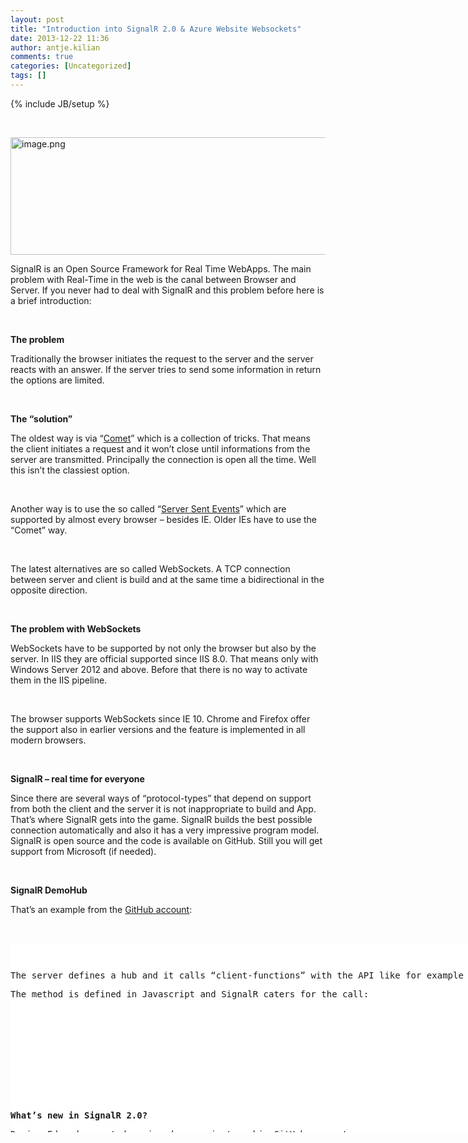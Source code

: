 ```yaml
---
layout: post
title: "Introduction into SignalR 2.0 & Azure Website Websockets"
date: 2013-12-22 11:36
author: antje.kilian
comments: true
categories: [Uncategorized]
tags: []
---
```

{% include JB/setup %}
<p>&nbsp; <p><img title="image.png" style="border-top: 0px; border-right: 0px; background-image: none; border-bottom: 0px; padding-top: 0px; padding-left: 0px; border-left: 0px; padding-right: 0px" border="0" alt="image.png" src="http://code-inside.de/blog/wp-content/uploads/image1962-570x188.png" width="570" height="188"> <p>SignalR is an Open Source Framework for Real Time WebApps. The main problem with Real-Time in the web is the canal between Browser and Server. If you never had to deal with SignalR and this problem before here is a brief introduction: <p><b></b>&nbsp; <p><b>The problem</b> <p>Traditionally the browser initiates the request to the server and the server reacts with an answer. If the server tries to send some information in return the options are limited.  <p><b></b>&nbsp; <p><b>The “solution”</b> <p>The oldest way is via “<a href="http://code-inside.de/blog/2009/10/21/howtocode-reverse-ajax-http-push-comet-kann-der-server-clients-aktiv-infomieren/">Comet</a>” which is a collection of tricks. That means the client initiates a request and it won’t close until informations from the server are transmitted. Principally the connection is open all the time. Well this isn’t the classiest option. <p>&nbsp; <p>Another way is to use the so called “<a href="http://en.wikipedia.org/wiki/Server-sent_events">Server Sent Events</a>” which are supported by almost every browser – besides IE. Older IEs have to use the “Comet” way. <p>&nbsp; <p>The latest alternatives are so called WebSockets. A TCP connection between server and client is build and at the same time a bidirectional in the opposite direction. <p><b></b>&nbsp; <p><b>The problem with WebSockets</b> <p><b></b>WebSockets have to be supported by not only the browser but also by the server. In IIS they are official supported since IIS 8.0. That means only with Windows Server 2012 and above. Before that there is no way to activate them in the IIS pipeline. <p>&nbsp; <p>The browser supports WebSockets since IE 10. Chrome and Firefox offer the support also in earlier versions and the feature is implemented in all modern browsers. <p><b></b>&nbsp; <p><b>SignalR – real time for everyone</b> <p>Since there are several ways of “protocol-types” that depend on support from both the client and the server it is not inappropriate to build and App. That’s where SignalR gets into the game. SignalR builds the best possible connection automatically and also it has a very impressive program model. SignalR is open source and the code is available on GitHub. Still you will get support from Microsoft (if needed).  <p><b></b>&nbsp; <p><b>SignalR DemoHub</b> <p>That’s an example from the <a href="https://github.com/SignalR/Samples/tree/master/Samples_2.1.0/WebApplication/Features/Hub">GitHub account</a>: <p>&nbsp;</p> <div id="scid:9D7513F9-C04C-4721-824A-2B34F0212519:2020ec71-aaa4-469c-8b63-31be99bfdbcf" class="wlWriterEditableSmartContent" style="float: none; padding-bottom: 0px; padding-top: 0px; padding-left: 0px; margin: 0px; display: inline; padding-right: 0px"><pre style=" width: 932px; height: 303px;background-color:White;overflow: auto;"><div><!--

Code highlighting produced by Actipro CodeHighlighter (freeware)
http://www.CodeHighlighter.com/

--><span style="color: #0000FF;">public</span><span style="color: #000000;"> </span><span style="color: #0000FF;">class</span><span style="color: #000000;"> DemoHub : Hub
   </span><span style="color: #800080;">2</span><span style="color: #000000;">:     {
   </span><span style="color: #800080;">3</span><span style="color: #000000;">:         </span><span style="color: #0000FF;">public</span><span style="color: #000000;"> </span><span style="color: #0000FF;">override</span><span style="color: #000000;"> Task OnConnected()
   </span><span style="color: #800080;">4</span><span style="color: #000000;">:         {
   </span><span style="color: #800080;">5</span><span style="color: #000000;">:             </span><span style="color: #0000FF;">return</span><span style="color: #000000;"> Clients.All.hubMessage(</span><span style="color: #800000;">&quot;</span><span style="color: #800000;">OnConnected </span><span style="color: #800000;">&quot;</span><span style="color: #000000;"> </span><span style="color: #000000;">+</span><span style="color: #000000;"> Context.ConnectionId);
   </span><span style="color: #800080;">6</span><span style="color: #000000;">:         }
   </span><span style="color: #800080;">7</span><span style="color: #000000;">:  
   </span><span style="color: #800080;">8</span><span style="color: #000000;">:         </span><span style="color: #0000FF;">public</span><span style="color: #000000;"> </span><span style="color: #0000FF;">override</span><span style="color: #000000;"> Task OnDisconnected()
   </span><span style="color: #800080;">9</span><span style="color: #000000;">:         {
  </span><span style="color: #800080;">10</span><span style="color: #000000;">:             </span><span style="color: #0000FF;">return</span><span style="color: #000000;"> Clients.All.hubMessage(</span><span style="color: #800000;">&quot;</span><span style="color: #800000;">OnDisconnected </span><span style="color: #800000;">&quot;</span><span style="color: #000000;"> </span><span style="color: #000000;">+</span><span style="color: #000000;"> Context.ConnectionId);
  </span><span style="color: #800080;">11</span><span style="color: #000000;">:         }
  </span><span style="color: #800080;">12</span><span style="color: #000000;">:  
  </span><span style="color: #800080;">13</span><span style="color: #000000;">:         </span><span style="color: #0000FF;">public</span><span style="color: #000000;"> </span><span style="color: #0000FF;">override</span><span style="color: #000000;"> Task OnReconnected()
  </span><span style="color: #800080;">14</span><span style="color: #000000;">:         {
  </span><span style="color: #800080;">15</span><span style="color: #000000;">:             </span><span style="color: #0000FF;">return</span><span style="color: #000000;"> Clients.Caller.hubMessage(</span><span style="color: #800000;">&quot;</span><span style="color: #800000;">OnReconnected</span><span style="color: #800000;">&quot;</span><span style="color: #000000;">);
  </span><span style="color: #800080;">16</span><span style="color: #000000;">:         }
  </span><span style="color: #800080;">17</span><span style="color: #000000;">:  
  </span><span style="color: #800080;">18</span><span style="color: #000000;">:         </span><span style="color: #0000FF;">public</span><span style="color: #000000;"> </span><span style="color: #0000FF;">void</span><span style="color: #000000;"> SendToMe(</span><span style="color: #0000FF;">string</span><span style="color: #000000;"> value)
  </span><span style="color: #800080;">19</span><span style="color: #000000;">:         {
  </span><span style="color: #800080;">20</span><span style="color: #000000;">:             Clients.Caller.hubMessage(value);
  </span><span style="color: #800080;">21</span><span style="color: #000000;">:         }
  </span><span style="color: #800080;">22</span><span style="color: #000000;">:  
  </span><span style="color: #800080;">23</span><span style="color: #000000;">:         </span><span style="color: #0000FF;">public</span><span style="color: #000000;"> </span><span style="color: #0000FF;">void</span><span style="color: #000000;"> SendToConnectionId(</span><span style="color: #0000FF;">string</span><span style="color: #000000;"> connectionId, </span><span style="color: #0000FF;">string</span><span style="color: #000000;"> value)
  </span><span style="color: #800080;">24</span><span style="color: #000000;">:         {
  </span><span style="color: #800080;">25</span><span style="color: #000000;">:             Clients.Client(connectionId).hubMessage(value);
  </span><span style="color: #800080;">26</span><span style="color: #000000;">:         }
  </span><span style="color: #800080;">27</span><span style="color: #000000;">:  
  </span><span style="color: #800080;">28</span><span style="color: #000000;">:         </span><span style="color: #0000FF;">public</span><span style="color: #000000;"> </span><span style="color: #0000FF;">void</span><span style="color: #000000;"> SendToAll(</span><span style="color: #0000FF;">string</span><span style="color: #000000;"> value)
  </span><span style="color: #800080;">29</span><span style="color: #000000;">:         {
  </span><span style="color: #800080;">30</span><span style="color: #000000;">:             Clients.All.hubMessage(value);
  </span><span style="color: #800080;">31</span><span style="color: #000000;">:         }
  </span><span style="color: #800080;">32</span><span style="color: #000000;">:  
  </span><span style="color: #800080;">33</span><span style="color: #000000;">:         </span><span style="color: #0000FF;">public</span><span style="color: #000000;"> </span><span style="color: #0000FF;">void</span><span style="color: #000000;"> SendToGroup(</span><span style="color: #0000FF;">string</span><span style="color: #000000;"> groupName, </span><span style="color: #0000FF;">string</span><span style="color: #000000;"> value)
  </span><span style="color: #800080;">34</span><span style="color: #000000;">:         {
  </span><span style="color: #800080;">35</span><span style="color: #000000;">:             Clients.Group(groupName).hubMessage(value);
  </span><span style="color: #800080;">36</span><span style="color: #000000;">:         }
  </span><span style="color: #800080;">37</span><span style="color: #000000;">:  
  </span><span style="color: #800080;">38</span><span style="color: #000000;">:         </span><span style="color: #0000FF;">public</span><span style="color: #000000;"> </span><span style="color: #0000FF;">void</span><span style="color: #000000;"> JoinGroup(</span><span style="color: #0000FF;">string</span><span style="color: #000000;"> groupName, </span><span style="color: #0000FF;">string</span><span style="color: #000000;"> connectionId)
  </span><span style="color: #800080;">39</span><span style="color: #000000;">:         {
  </span><span style="color: #800080;">40</span><span style="color: #000000;">:             </span><span style="color: #0000FF;">if</span><span style="color: #000000;"> (</span><span style="color: #0000FF;">string</span><span style="color: #000000;">.IsNullOrEmpty(connectionId))
  </span><span style="color: #800080;">41</span><span style="color: #000000;">:             {
  </span><span style="color: #800080;">42</span><span style="color: #000000;">:                 connectionId </span><span style="color: #000000;">=</span><span style="color: #000000;"> Context.ConnectionId;    
  </span><span style="color: #800080;">43</span><span style="color: #000000;">:             }
  </span><span style="color: #800080;">44</span><span style="color: #000000;">:             
  </span><span style="color: #800080;">45</span><span style="color: #000000;">:             Groups.Add(connectionId, groupName);
  </span><span style="color: #800080;">46</span><span style="color: #000000;">:             Clients.All.hubMessage(connectionId </span><span style="color: #000000;">+</span><span style="color: #000000;"> </span><span style="color: #800000;">&quot;</span><span style="color: #800000;"> joined group </span><span style="color: #800000;">&quot;</span><span style="color: #000000;"> </span><span style="color: #000000;">+</span><span style="color: #000000;"> groupName);
  </span><span style="color: #800080;">47</span><span style="color: #000000;">:         }
  </span><span style="color: #800080;">48</span><span style="color: #000000;">:  
  </span><span style="color: #800080;">49</span><span style="color: #000000;">:         </span><span style="color: #0000FF;">public</span><span style="color: #000000;"> </span><span style="color: #0000FF;">void</span><span style="color: #000000;"> LeaveGroup(</span><span style="color: #0000FF;">string</span><span style="color: #000000;"> groupName, </span><span style="color: #0000FF;">string</span><span style="color: #000000;"> connectionId)
  </span><span style="color: #800080;">50</span><span style="color: #000000;">:         {
  </span><span style="color: #800080;">51</span><span style="color: #000000;">:             </span><span style="color: #0000FF;">if</span><span style="color: #000000;"> (</span><span style="color: #0000FF;">string</span><span style="color: #000000;">.IsNullOrEmpty(connectionId))
  </span><span style="color: #800080;">52</span><span style="color: #000000;">:             {
  </span><span style="color: #800080;">53</span><span style="color: #000000;">:                 connectionId </span><span style="color: #000000;">=</span><span style="color: #000000;"> Context.ConnectionId;
  </span><span style="color: #800080;">54</span><span style="color: #000000;">:             }
  </span><span style="color: #800080;">55</span><span style="color: #000000;">:             
  </span><span style="color: #800080;">56</span><span style="color: #000000;">:             Groups.Remove(connectionId, groupName);
  </span><span style="color: #800080;">57</span><span style="color: #000000;">:             Clients.All.hubMessage(connectionId </span><span style="color: #000000;">+</span><span style="color: #000000;"> </span><span style="color: #800000;">&quot;</span><span style="color: #800000;"> left group </span><span style="color: #800000;">&quot;</span><span style="color: #000000;"> </span><span style="color: #000000;">+</span><span style="color: #000000;"> groupName);
  </span><span style="color: #800080;">58</span><span style="color: #000000;">:         }
  </span><span style="color: #800080;">59</span><span style="color: #000000;">:  
  </span><span style="color: #800080;">60</span><span style="color: #000000;">:         </span><span style="color: #0000FF;">public</span><span style="color: #000000;"> </span><span style="color: #0000FF;">void</span><span style="color: #000000;"> IncrementClientVariable()
  </span><span style="color: #800080;">61</span><span style="color: #000000;">:         {
  </span><span style="color: #800080;">62</span><span style="color: #000000;">:             Clients.Caller.counter </span><span style="color: #000000;">=</span><span style="color: #000000;"> Clients.Caller.counter </span><span style="color: #000000;">+</span><span style="color: #000000;"> </span><span style="color: #800080;">1</span><span style="color: #000000;">;
  </span><span style="color: #800080;">63</span><span style="color: #000000;">:             Clients.Caller.hubMessage(</span><span style="color: #800000;">&quot;</span><span style="color: #800000;">Incremented counter to </span><span style="color: #800000;">&quot;</span><span style="color: #000000;"> </span><span style="color: #000000;">+</span><span style="color: #000000;"> Clients.Caller.counter);
  </span><span style="color: #800080;">64</span><span style="color: #000000;">:         }
  </span><span style="color: #800080;">65</span><span style="color: #000000;">:  
  </span><span style="color: #800080;">66</span><span style="color: #000000;">:         </span><span style="color: #0000FF;">public</span><span style="color: #000000;"> </span><span style="color: #0000FF;">void</span><span style="color: #000000;"> ThrowOnVoidMethod()
  </span><span style="color: #800080;">67</span><span style="color: #000000;">:         {
  </span><span style="color: #800080;">68</span><span style="color: #000000;">:             </span><span style="color: #0000FF;">throw</span><span style="color: #000000;"> </span><span style="color: #0000FF;">new</span><span style="color: #000000;"> InvalidOperationException(</span><span style="color: #800000;">&quot;</span><span style="color: #800000;">ThrowOnVoidMethod</span><span style="color: #800000;">&quot;</span><span style="color: #000000;">);
  </span><span style="color: #800080;">69</span><span style="color: #000000;">:         }
  </span><span style="color: #800080;">70</span><span style="color: #000000;">:  
  </span><span style="color: #800080;">71</span><span style="color: #000000;">:         </span><span style="color: #0000FF;">public</span><span style="color: #000000;"> async Task ThrowOnTaskMethod()
  </span><span style="color: #800080;">72</span><span style="color: #000000;">:         {
  </span><span style="color: #800080;">73</span><span style="color: #000000;">:             await Task.Delay(TimeSpan.FromSeconds(</span><span style="color: #800080;">1</span><span style="color: #000000;">));
  </span><span style="color: #800080;">74</span><span style="color: #000000;">:             </span><span style="color: #0000FF;">throw</span><span style="color: #000000;"> </span><span style="color: #0000FF;">new</span><span style="color: #000000;"> InvalidOperationException(</span><span style="color: #800000;">&quot;</span><span style="color: #800000;">ThrowOnTaskMethod</span><span style="color: #800000;">&quot;</span><span style="color: #000000;">);
  </span><span style="color: #800080;">75</span><span style="color: #000000;">:         }
  </span><span style="color: #800080;">76</span><span style="color: #000000;">:  
  </span><span style="color: #800080;">77</span><span style="color: #000000;">:         </span><span style="color: #0000FF;">public</span><span style="color: #000000;"> </span><span style="color: #0000FF;">void</span><span style="color: #000000;"> ThrowHubException()
  </span><span style="color: #800080;">78</span><span style="color: #000000;">:         {
  </span><span style="color: #800080;">79</span><span style="color: #000000;">:             </span><span style="color: #0000FF;">throw</span><span style="color: #000000;"> </span><span style="color: #0000FF;">new</span><span style="color: #000000;"> HubException(</span><span style="color: #800000;">&quot;</span><span style="color: #800000;">ThrowHubException</span><span style="color: #800000;">&quot;</span><span style="color: #000000;">, </span><span style="color: #0000FF;">new</span><span style="color: #000000;"> { Detail </span><span style="color: #000000;">=</span><span style="color: #000000;"> </span><span style="color: #800000;">&quot;</span><span style="color: #800000;">I can provide additional error information here!</span><span style="color: #800000;">&quot;</span><span style="color: #000000;"> });
  </span><span style="color: #800080;">80</span><span style="color: #000000;">:         }
  </span><span style="color: #800080;">81</span><span style="color: #000000;">:  
  </span><span style="color: #800080;">82</span><span style="color: #000000;">:         </span><span style="color: #0000FF;">public</span><span style="color: #000000;"> </span><span style="color: #0000FF;">void</span><span style="color: #000000;"> StartBackgroundThread()
  </span><span style="color: #800080;">83</span><span style="color: #000000;">:         {
  </span><span style="color: #800080;">84</span><span style="color: #000000;">:             BackgroundThread.Enabled </span><span style="color: #000000;">=</span><span style="color: #000000;"> </span><span style="color: #0000FF;">true</span><span style="color: #000000;">;
  </span><span style="color: #800080;">85</span><span style="color: #000000;">:             BackgroundThread.SendOnPersistentConnection();
  </span><span style="color: #800080;">86</span><span style="color: #000000;">:             BackgroundThread.SendOnHub();
  </span><span style="color: #800080;">87</span><span style="color: #000000;">:         }
  </span><span style="color: #800080;">88</span><span style="color: #000000;">:  
  </span><span style="color: #800080;">89</span><span style="color: #000000;">:         </span><span style="color: #0000FF;">public</span><span style="color: #000000;"> </span><span style="color: #0000FF;">void</span><span style="color: #000000;"> StopBackgroundThread()
  </span><span style="color: #800080;">90</span><span style="color: #000000;">:         {
  </span><span style="color: #800080;">91</span><span style="color: #000000;">:             BackgroundThread.Enabled </span><span style="color: #000000;">=</span><span style="color: #000000;"> </span><span style="color: #0000FF;">false</span><span style="color: #000000;">;            
  </span><span style="color: #800080;">92</span><span style="color: #000000;">:         }
  </span><span style="color: #800080;">93</span><span style="color: #000000;">:     }</span></div></pre><!-- Code inserted with Steve Dunn's Windows Live Writer Code Formatter Plugin.  http://dunnhq.com --></div>
<p>The server defines a hub and it calls “client-functions” with the API like for example “hubMessage”. 
<p>The method is defined in Javascript and SignalR caters for the call:
<p>&nbsp;</p>
<div id="scid:9D7513F9-C04C-4721-824A-2B34F0212519:e108f28c-1838-4199-9ff8-3c89f969b86f" class="wlWriterEditableSmartContent" style="float: none; padding-bottom: 0px; padding-top: 0px; padding-left: 0px; margin: 0px; display: inline; padding-right: 0px"><pre style=" width: 932px; height: 303px;background-color:White;overflow: auto;"><div><!--

Code highlighting produced by Actipro CodeHighlighter (freeware)
http://www.CodeHighlighter.com/

--><span style="color: #000000;">   </span><span style="color: #800080;">1</span><span style="color: #000000;">: function writeError(line) {
   </span><span style="color: #800080;">2</span><span style="color: #000000;">:     var messages </span><span style="color: #000000;">=</span><span style="color: #000000;"> $(</span><span style="color: #800000;">&quot;</span><span style="color: #800000;">#messages</span><span style="color: #800000;">&quot;</span><span style="color: #000000;">);
   </span><span style="color: #800080;">3</span><span style="color: #000000;">:     messages.append(</span><span style="color: #800000;">&quot;</span><span style="color: #800000;">&lt;li style='color:red;'&gt;</span><span style="color: #800000;">&quot;</span><span style="color: #000000;"> </span><span style="color: #000000;">+</span><span style="color: #000000;"> getTimeString() </span><span style="color: #000000;">+</span><span style="color: #000000;"> </span><span style="color: #800000;">'</span><span style="color: #800000;"> </span><span style="color: #800000;">'</span><span style="color: #000000;"> </span><span style="color: #000000;">+</span><span style="color: #000000;"> line </span><span style="color: #000000;">+</span><span style="color: #000000;"> </span><span style="color: #800000;">&quot;</span><span style="color: #800000;">&lt;/li&gt;</span><span style="color: #800000;">&quot;</span><span style="color: #000000;">);
   </span><span style="color: #800080;">4</span><span style="color: #000000;">: }
   </span><span style="color: #800080;">5</span><span style="color: #000000;">:  
   </span><span style="color: #800080;">6</span><span style="color: #000000;">: function writeEvent(line) {
   </span><span style="color: #800080;">7</span><span style="color: #000000;">:     var messages </span><span style="color: #000000;">=</span><span style="color: #000000;"> $(</span><span style="color: #800000;">&quot;</span><span style="color: #800000;">#messages</span><span style="color: #800000;">&quot;</span><span style="color: #000000;">);
   </span><span style="color: #800080;">8</span><span style="color: #000000;">:     messages.append(</span><span style="color: #800000;">&quot;</span><span style="color: #800000;">&lt;li style='color:blue;'&gt;</span><span style="color: #800000;">&quot;</span><span style="color: #000000;"> </span><span style="color: #000000;">+</span><span style="color: #000000;"> getTimeString() </span><span style="color: #000000;">+</span><span style="color: #000000;"> </span><span style="color: #800000;">'</span><span style="color: #800000;"> </span><span style="color: #800000;">'</span><span style="color: #000000;"> </span><span style="color: #000000;">+</span><span style="color: #000000;"> line </span><span style="color: #000000;">+</span><span style="color: #000000;"> </span><span style="color: #800000;">&quot;</span><span style="color: #800000;">&lt;/li&gt;</span><span style="color: #800000;">&quot;</span><span style="color: #000000;">);
   </span><span style="color: #800080;">9</span><span style="color: #000000;">: }
  </span><span style="color: #800080;">10</span><span style="color: #000000;">:  
  </span><span style="color: #800080;">11</span><span style="color: #000000;">: function writeLine(line) {
  </span><span style="color: #800080;">12</span><span style="color: #000000;">:     var messages </span><span style="color: #000000;">=</span><span style="color: #000000;"> $(</span><span style="color: #800000;">&quot;</span><span style="color: #800000;">#messages</span><span style="color: #800000;">&quot;</span><span style="color: #000000;">);
  </span><span style="color: #800080;">13</span><span style="color: #000000;">:     messages.append(</span><span style="color: #800000;">&quot;</span><span style="color: #800000;">&lt;li style='color:black;'&gt;</span><span style="color: #800000;">&quot;</span><span style="color: #000000;"> </span><span style="color: #000000;">+</span><span style="color: #000000;"> getTimeString() </span><span style="color: #000000;">+</span><span style="color: #000000;"> </span><span style="color: #800000;">'</span><span style="color: #800000;"> </span><span style="color: #800000;">'</span><span style="color: #000000;"> </span><span style="color: #000000;">+</span><span style="color: #000000;"> line </span><span style="color: #000000;">+</span><span style="color: #000000;"> </span><span style="color: #800000;">&quot;</span><span style="color: #800000;">&lt;/li&gt;</span><span style="color: #800000;">&quot;</span><span style="color: #000000;">);
  </span><span style="color: #800080;">14</span><span style="color: #000000;">: }
  </span><span style="color: #800080;">15</span><span style="color: #000000;">:  
  </span><span style="color: #800080;">16</span><span style="color: #000000;">: function getTimeString() {
  </span><span style="color: #800080;">17</span><span style="color: #000000;">:     var currentTime </span><span style="color: #000000;">=</span><span style="color: #000000;"> </span><span style="color: #0000FF;">new</span><span style="color: #000000;"> Date();
  </span><span style="color: #800080;">18</span><span style="color: #000000;">:     </span><span style="color: #0000FF;">return</span><span style="color: #000000;"> currentTime.toTimeString();
  </span><span style="color: #800080;">19</span><span style="color: #000000;">: }
  </span><span style="color: #800080;">20</span><span style="color: #000000;">:  
  </span><span style="color: #800080;">21</span><span style="color: #000000;">: function printState(state) {
  </span><span style="color: #800080;">22</span><span style="color: #000000;">:     var messages </span><span style="color: #000000;">=</span><span style="color: #000000;"> $(</span><span style="color: #800000;">&quot;</span><span style="color: #800000;">#Messages</span><span style="color: #800000;">&quot;</span><span style="color: #000000;">);
  </span><span style="color: #800080;">23</span><span style="color: #000000;">:     </span><span style="color: #0000FF;">return</span><span style="color: #000000;"> [</span><span style="color: #800000;">&quot;</span><span style="color: #800000;">connecting</span><span style="color: #800000;">&quot;</span><span style="color: #000000;">, </span><span style="color: #800000;">&quot;</span><span style="color: #800000;">connected</span><span style="color: #800000;">&quot;</span><span style="color: #000000;">, </span><span style="color: #800000;">&quot;</span><span style="color: #800000;">reconnecting</span><span style="color: #800000;">&quot;</span><span style="color: #000000;">, state, </span><span style="color: #800000;">&quot;</span><span style="color: #800000;">disconnected</span><span style="color: #800000;">&quot;</span><span style="color: #000000;">][state];
  </span><span style="color: #800080;">24</span><span style="color: #000000;">: }
  </span><span style="color: #800080;">25</span><span style="color: #000000;">:  
  </span><span style="color: #800080;">26</span><span style="color: #000000;">: function getQueryVariable(variable) {
  </span><span style="color: #800080;">27</span><span style="color: #000000;">:     var query </span><span style="color: #000000;">=</span><span style="color: #000000;"> window.location.search.substring(</span><span style="color: #800080;">1</span><span style="color: #000000;">),
  </span><span style="color: #800080;">28</span><span style="color: #000000;">:         vars </span><span style="color: #000000;">=</span><span style="color: #000000;"> query.split(</span><span style="color: #800000;">&quot;</span><span style="color: #800000;">&amp;</span><span style="color: #800000;">&quot;</span><span style="color: #000000;">),
  </span><span style="color: #800080;">29</span><span style="color: #000000;">:         pair;
  </span><span style="color: #800080;">30</span><span style="color: #000000;">:     </span><span style="color: #0000FF;">for</span><span style="color: #000000;"> (var i </span><span style="color: #000000;">=</span><span style="color: #000000;"> </span><span style="color: #800080;">0</span><span style="color: #000000;">; i </span><span style="color: #000000;">&lt;</span><span style="color: #000000;"> vars.length; i</span><span style="color: #000000;">++</span><span style="color: #000000;">) {
  </span><span style="color: #800080;">31</span><span style="color: #000000;">:         pair </span><span style="color: #000000;">=</span><span style="color: #000000;"> vars[i].split(</span><span style="color: #800000;">&quot;</span><span style="color: #800000;">=</span><span style="color: #800000;">&quot;</span><span style="color: #000000;">);
  </span><span style="color: #800080;">32</span><span style="color: #000000;">:         </span><span style="color: #0000FF;">if</span><span style="color: #000000;"> (pair[</span><span style="color: #800080;">0</span><span style="color: #000000;">] </span><span style="color: #000000;">==</span><span style="color: #000000;"> variable) {
  </span><span style="color: #800080;">33</span><span style="color: #000000;">:             </span><span style="color: #0000FF;">return</span><span style="color: #000000;"> unescape(pair[</span><span style="color: #800080;">1</span><span style="color: #000000;">]);
  </span><span style="color: #800080;">34</span><span style="color: #000000;">:         }
  </span><span style="color: #800080;">35</span><span style="color: #000000;">:     }
  </span><span style="color: #800080;">36</span><span style="color: #000000;">: }
  </span><span style="color: #800080;">37</span><span style="color: #000000;">:  
  </span><span style="color: #800080;">38</span><span style="color: #000000;">: $(function () {
  </span><span style="color: #800080;">39</span><span style="color: #000000;">:     var connection </span><span style="color: #000000;">=</span><span style="color: #000000;"> $.connection.hub,
  </span><span style="color: #800080;">40</span><span style="color: #000000;">:         hub </span><span style="color: #000000;">=</span><span style="color: #000000;"> $.connection.demoHub;
  </span><span style="color: #800080;">41</span><span style="color: #000000;">:  
  </span><span style="color: #800080;">42</span><span style="color: #000000;">:     connection.logging </span><span style="color: #000000;">=</span><span style="color: #000000;"> </span><span style="color: #0000FF;">true</span><span style="color: #000000;">;
  </span><span style="color: #800080;">43</span><span style="color: #000000;">:  
  </span><span style="color: #800080;">44</span><span style="color: #000000;">:     connection.connectionSlow(function () {
  </span><span style="color: #800080;">45</span><span style="color: #000000;">:         writeEvent(</span><span style="color: #800000;">&quot;</span><span style="color: #800000;">connectionSlow</span><span style="color: #800000;">&quot;</span><span style="color: #000000;">);
  </span><span style="color: #800080;">46</span><span style="color: #000000;">:     });
  </span><span style="color: #800080;">47</span><span style="color: #000000;">:  
  </span><span style="color: #800080;">48</span><span style="color: #000000;">:     connection.disconnected(function () {
  </span><span style="color: #800080;">49</span><span style="color: #000000;">:         writeEvent(</span><span style="color: #800000;">&quot;</span><span style="color: #800000;">disconnected</span><span style="color: #800000;">&quot;</span><span style="color: #000000;">);
  </span><span style="color: #800080;">50</span><span style="color: #000000;">:     });
  </span><span style="color: #800080;">51</span><span style="color: #000000;">:  
  </span><span style="color: #800080;">52</span><span style="color: #000000;">:     connection.error(function (error) {
  </span><span style="color: #800080;">53</span><span style="color: #000000;">:         writeError(error);
  </span><span style="color: #800080;">54</span><span style="color: #000000;">:     });
  </span><span style="color: #800080;">55</span><span style="color: #000000;">:  
  </span><span style="color: #800080;">56</span><span style="color: #000000;">:     connection.reconnected(function () {
  </span><span style="color: #800080;">57</span><span style="color: #000000;">:         writeEvent(</span><span style="color: #800000;">&quot;</span><span style="color: #800000;">reconnected</span><span style="color: #800000;">&quot;</span><span style="color: #000000;">);
  </span><span style="color: #800080;">58</span><span style="color: #000000;">:     });
  </span><span style="color: #800080;">59</span><span style="color: #000000;">:  
  </span><span style="color: #800080;">60</span><span style="color: #000000;">:     connection.reconnecting(function () {
  </span><span style="color: #800080;">61</span><span style="color: #000000;">:         writeEvent(</span><span style="color: #800000;">&quot;</span><span style="color: #800000;">reconnecting</span><span style="color: #800000;">&quot;</span><span style="color: #000000;">);
  </span><span style="color: #800080;">62</span><span style="color: #000000;">:     });
  </span><span style="color: #800080;">63</span><span style="color: #000000;">:  
  </span><span style="color: #800080;">64</span><span style="color: #000000;">:     connection.starting(function () {
  </span><span style="color: #800080;">65</span><span style="color: #000000;">:         writeEvent(</span><span style="color: #800000;">&quot;</span><span style="color: #800000;">starting</span><span style="color: #800000;">&quot;</span><span style="color: #000000;">);
  </span><span style="color: #800080;">66</span><span style="color: #000000;">:     });
  </span><span style="color: #800080;">67</span><span style="color: #000000;">:  
  </span><span style="color: #800080;">68</span><span style="color: #000000;">:     connection.stateChanged(function (state) {
  </span><span style="color: #800080;">69</span><span style="color: #000000;">:         writeEvent(</span><span style="color: #800000;">&quot;</span><span style="color: #800000;">stateChanged </span><span style="color: #800000;">&quot;</span><span style="color: #000000;"> </span><span style="color: #000000;">+</span><span style="color: #000000;"> printState(state.oldState) </span><span style="color: #000000;">+</span><span style="color: #000000;"> </span><span style="color: #800000;">&quot;</span><span style="color: #800000;"> =&gt; </span><span style="color: #800000;">&quot;</span><span style="color: #000000;"> </span><span style="color: #000000;">+</span><span style="color: #000000;"> printState(state.newState));
  </span><span style="color: #800080;">70</span><span style="color: #000000;">:         var buttonIcon </span><span style="color: #000000;">=</span><span style="color: #000000;"> $(</span><span style="color: #800000;">&quot;</span><span style="color: #800000;">#startStopIcon</span><span style="color: #800000;">&quot;</span><span style="color: #000000;">);
  </span><span style="color: #800080;">71</span><span style="color: #000000;">:         var buttonText </span><span style="color: #000000;">=</span><span style="color: #000000;"> $(</span><span style="color: #800000;">&quot;</span><span style="color: #800000;">#startStopText</span><span style="color: #800000;">&quot;</span><span style="color: #000000;">);
  </span><span style="color: #800080;">72</span><span style="color: #000000;">:         </span><span style="color: #0000FF;">if</span><span style="color: #000000;"> (printState(state.newState) </span><span style="color: #000000;">==</span><span style="color: #000000;"> </span><span style="color: #800000;">&quot;</span><span style="color: #800000;">connected</span><span style="color: #800000;">&quot;</span><span style="color: #000000;">) {
  </span><span style="color: #800080;">73</span><span style="color: #000000;">:             buttonIcon.removeClass(</span><span style="color: #800000;">&quot;</span><span style="color: #800000;">glyphicon glyphicon-play</span><span style="color: #800000;">&quot;</span><span style="color: #000000;">);
  </span><span style="color: #800080;">74</span><span style="color: #000000;">:             buttonIcon.addClass(</span><span style="color: #800000;">&quot;</span><span style="color: #800000;">glyphicon glyphicon-stop</span><span style="color: #800000;">&quot;</span><span style="color: #000000;">);
  </span><span style="color: #800080;">75</span><span style="color: #000000;">:             buttonText.text(</span><span style="color: #800000;">&quot;</span><span style="color: #800000;">Stop Connection</span><span style="color: #800000;">&quot;</span><span style="color: #000000;">);
  </span><span style="color: #800080;">76</span><span style="color: #000000;">:         } </span><span style="color: #0000FF;">else</span><span style="color: #000000;"> </span><span style="color: #0000FF;">if</span><span style="color: #000000;"> (printState(state.newState) </span><span style="color: #000000;">==</span><span style="color: #000000;"> </span><span style="color: #800000;">&quot;</span><span style="color: #800000;">disconnected</span><span style="color: #800000;">&quot;</span><span style="color: #000000;">) {
  </span><span style="color: #800080;">77</span><span style="color: #000000;">:             buttonIcon.removeClass(</span><span style="color: #800000;">&quot;</span><span style="color: #800000;">glyphicon glyphicon-stop</span><span style="color: #800000;">&quot;</span><span style="color: #000000;">);
  </span><span style="color: #800080;">78</span><span style="color: #000000;">:             buttonIcon.addClass(</span><span style="color: #800000;">&quot;</span><span style="color: #800000;">glyphicon glyphicon-play</span><span style="color: #800000;">&quot;</span><span style="color: #000000;">);
  </span><span style="color: #800080;">79</span><span style="color: #000000;">:             buttonText.text(</span><span style="color: #800000;">&quot;</span><span style="color: #800000;">Start Connection</span><span style="color: #800000;">&quot;</span><span style="color: #000000;">);
  </span><span style="color: #800080;">80</span><span style="color: #000000;">:         }
  </span><span style="color: #800080;">81</span><span style="color: #000000;">:     });
  </span><span style="color: #800080;">82</span><span style="color: #000000;">:  
  </span><span style="color: #800080;">83</span><span style="color: #000000;">:     hub.client.hubMessage </span><span style="color: #000000;">=</span><span style="color: #000000;"> function (data) {
  </span><span style="color: #800080;">84</span><span style="color: #000000;">:         writeLine(</span><span style="color: #800000;">&quot;</span><span style="color: #800000;">hubMessage: </span><span style="color: #800000;">&quot;</span><span style="color: #000000;"> </span><span style="color: #000000;">+</span><span style="color: #000000;"> data);
  </span><span style="color: #800080;">85</span><span style="color: #000000;">:     }
  </span><span style="color: #800080;">86</span><span style="color: #000000;">:  
  </span><span style="color: #800080;">87</span><span style="color: #000000;">:     $(</span><span style="color: #800000;">&quot;</span><span style="color: #800000;">#startStop</span><span style="color: #800000;">&quot;</span><span style="color: #000000;">).click(function () {
  </span><span style="color: #800080;">88</span><span style="color: #000000;">:         </span><span style="color: #0000FF;">if</span><span style="color: #000000;"> (printState(connection.state) </span><span style="color: #000000;">==</span><span style="color: #000000;"> </span><span style="color: #800000;">&quot;</span><span style="color: #800000;">connected</span><span style="color: #800000;">&quot;</span><span style="color: #000000;">) {
  </span><span style="color: #800080;">89</span><span style="color: #000000;">:             connection.stop();
  </span><span style="color: #800080;">90</span><span style="color: #000000;">:         } </span><span style="color: #0000FF;">else</span><span style="color: #000000;"> </span><span style="color: #0000FF;">if</span><span style="color: #000000;"> (printState(connection.state) </span><span style="color: #000000;">==</span><span style="color: #000000;"> </span><span style="color: #800000;">&quot;</span><span style="color: #800000;">disconnected</span><span style="color: #800000;">&quot;</span><span style="color: #000000;">) {
  </span><span style="color: #800080;">91</span><span style="color: #000000;">:             var activeTransport </span><span style="color: #000000;">=</span><span style="color: #000000;"> getQueryVariable(</span><span style="color: #800000;">&quot;</span><span style="color: #800000;">transport</span><span style="color: #800000;">&quot;</span><span style="color: #000000;">) </span><span style="color: #000000;">||</span><span style="color: #000000;"> </span><span style="color: #800000;">&quot;</span><span style="color: #800000;">auto</span><span style="color: #800000;">&quot;</span><span style="color: #000000;">;
  </span><span style="color: #800080;">92</span><span style="color: #000000;">:             connection.start({ transport: activeTransport })
  </span><span style="color: #800080;">93</span><span style="color: #000000;">:             .done(function () {
  </span><span style="color: #800080;">94</span><span style="color: #000000;">:                 writeLine(</span><span style="color: #800000;">&quot;</span><span style="color: #800000;">connection started. Id=</span><span style="color: #800000;">&quot;</span><span style="color: #000000;"> </span><span style="color: #000000;">+</span><span style="color: #000000;"> connection.id </span><span style="color: #000000;">+</span><span style="color: #000000;"> </span><span style="color: #800000;">&quot;</span><span style="color: #800000;">. Transport=</span><span style="color: #800000;">&quot;</span><span style="color: #000000;"> </span><span style="color: #000000;">+</span><span style="color: #000000;"> connection.transport.name);
  </span><span style="color: #800080;">95</span><span style="color: #000000;">:             })
  </span><span style="color: #800080;">96</span><span style="color: #000000;">:             .fail(function (error) {
  </span><span style="color: #800080;">97</span><span style="color: #000000;">:                 writeError(error);
  </span><span style="color: #800080;">98</span><span style="color: #000000;">:             });
  </span><span style="color: #800080;">99</span><span style="color: #000000;">:         }
 </span><span style="color: #800080;">100</span><span style="color: #000000;">:     });
 </span><span style="color: #800080;">101</span><span style="color: #000000;">:  
 </span><span style="color: #800080;">102</span><span style="color: #000000;">:     $(</span><span style="color: #800000;">&quot;</span><span style="color: #800000;">#sendToMe</span><span style="color: #800000;">&quot;</span><span style="color: #000000;">).click(function () {
 </span><span style="color: #800080;">103</span><span style="color: #000000;">:         hub.server.sendToMe($(</span><span style="color: #800000;">&quot;</span><span style="color: #800000;">#message</span><span style="color: #800000;">&quot;</span><span style="color: #000000;">).val());
 </span><span style="color: #800080;">104</span><span style="color: #000000;">:     });
 </span><span style="color: #800080;">105</span><span style="color: #000000;">:  
 </span><span style="color: #800080;">106</span><span style="color: #000000;">:     $(</span><span style="color: #800000;">&quot;</span><span style="color: #800000;">#sendToConnectionId</span><span style="color: #800000;">&quot;</span><span style="color: #000000;">).click(function () {
 </span><span style="color: #800080;">107</span><span style="color: #000000;">:         hub.server.sendToConnectionId($(</span><span style="color: #800000;">&quot;</span><span style="color: #800000;">#connectionId</span><span style="color: #800000;">&quot;</span><span style="color: #000000;">).val(), $(</span><span style="color: #800000;">&quot;</span><span style="color: #800000;">#message</span><span style="color: #800000;">&quot;</span><span style="color: #000000;">).val());
 </span><span style="color: #800080;">108</span><span style="color: #000000;">:     });
 </span><span style="color: #800080;">109</span><span style="color: #000000;">:  
 </span><span style="color: #800080;">110</span><span style="color: #000000;">:     $(</span><span style="color: #800000;">&quot;</span><span style="color: #800000;">#sendBroadcast</span><span style="color: #800000;">&quot;</span><span style="color: #000000;">).click(function () {
 </span><span style="color: #800080;">111</span><span style="color: #000000;">:         hub.server.sendToAll($(</span><span style="color: #800000;">&quot;</span><span style="color: #800000;">#message</span><span style="color: #800000;">&quot;</span><span style="color: #000000;">).val());
 </span><span style="color: #800080;">112</span><span style="color: #000000;">:     });
 </span><span style="color: #800080;">113</span><span style="color: #000000;">:  
 </span><span style="color: #800080;">114</span><span style="color: #000000;">:     $(</span><span style="color: #800000;">&quot;</span><span style="color: #800000;">#sendToGroup</span><span style="color: #800000;">&quot;</span><span style="color: #000000;">).click(function () {
 </span><span style="color: #800080;">115</span><span style="color: #000000;">:         hub.server.sendToGroup($(</span><span style="color: #800000;">&quot;</span><span style="color: #800000;">#groupName</span><span style="color: #800000;">&quot;</span><span style="color: #000000;">).val(), $(</span><span style="color: #800000;">&quot;</span><span style="color: #800000;">#message</span><span style="color: #800000;">&quot;</span><span style="color: #000000;">).val());
 </span><span style="color: #800080;">116</span><span style="color: #000000;">:     });
 </span><span style="color: #800080;">117</span><span style="color: #000000;">:  
 </span><span style="color: #800080;">118</span><span style="color: #000000;">:     $(</span><span style="color: #800000;">&quot;</span><span style="color: #800000;">#joinGroup</span><span style="color: #800000;">&quot;</span><span style="color: #000000;">).click(function () {
 </span><span style="color: #800080;">119</span><span style="color: #000000;">:         hub.server.joinGroup($(</span><span style="color: #800000;">&quot;</span><span style="color: #800000;">#groupName</span><span style="color: #800000;">&quot;</span><span style="color: #000000;">).val(), $(</span><span style="color: #800000;">&quot;</span><span style="color: #800000;">#connectionId</span><span style="color: #800000;">&quot;</span><span style="color: #000000;">).val());
 </span><span style="color: #800080;">120</span><span style="color: #000000;">:     });
 </span><span style="color: #800080;">121</span><span style="color: #000000;">:  
 </span><span style="color: #800080;">122</span><span style="color: #000000;">:     $(</span><span style="color: #800000;">&quot;</span><span style="color: #800000;">#leaveGroup</span><span style="color: #800000;">&quot;</span><span style="color: #000000;">).click(function () {
 </span><span style="color: #800080;">123</span><span style="color: #000000;">:         hub.server.leaveGroup($(</span><span style="color: #800000;">&quot;</span><span style="color: #800000;">#groupName</span><span style="color: #800000;">&quot;</span><span style="color: #000000;">).val(), $(</span><span style="color: #800000;">&quot;</span><span style="color: #800000;">#connectionId</span><span style="color: #800000;">&quot;</span><span style="color: #000000;">).val());
 </span><span style="color: #800080;">124</span><span style="color: #000000;">:     });
 </span><span style="color: #800080;">125</span><span style="color: #000000;">:  
 </span><span style="color: #800080;">126</span><span style="color: #000000;">:     $(</span><span style="color: #800000;">&quot;</span><span style="color: #800000;">#clientVariable</span><span style="color: #800000;">&quot;</span><span style="color: #000000;">).click(function () {
 </span><span style="color: #800080;">127</span><span style="color: #000000;">:         </span><span style="color: #0000FF;">if</span><span style="color: #000000;"> (</span><span style="color: #000000;">!</span><span style="color: #000000;">hub.state.counter) {
 </span><span style="color: #800080;">128</span><span style="color: #000000;">:             hub.state.counter </span><span style="color: #000000;">=</span><span style="color: #000000;"> </span><span style="color: #800080;">0</span><span style="color: #000000;">;
 </span><span style="color: #800080;">129</span><span style="color: #000000;">:         }
 </span><span style="color: #800080;">130</span><span style="color: #000000;">:         hub.server.incrementClientVariable();
 </span><span style="color: #800080;">131</span><span style="color: #000000;">:     });
 </span><span style="color: #800080;">132</span><span style="color: #000000;">:  
 </span><span style="color: #800080;">133</span><span style="color: #000000;">:     $(</span><span style="color: #800000;">&quot;</span><span style="color: #800000;">#throwOnVoidMethod</span><span style="color: #800000;">&quot;</span><span style="color: #000000;">).click(function () {
 </span><span style="color: #800080;">134</span><span style="color: #000000;">:         hub.server.throwOnVoidMethod()
 </span><span style="color: #800080;">135</span><span style="color: #000000;">:         .done(function (value) {
 </span><span style="color: #800080;">136</span><span style="color: #000000;">:             writeLine(result);
 </span><span style="color: #800080;">137</span><span style="color: #000000;">:         })
 </span><span style="color: #800080;">138</span><span style="color: #000000;">:         .fail(function (error) {
 </span><span style="color: #800080;">139</span><span style="color: #000000;">:             writeError(error);
 </span><span style="color: #800080;">140</span><span style="color: #000000;">:         });
 </span><span style="color: #800080;">141</span><span style="color: #000000;">:     });
 </span><span style="color: #800080;">142</span><span style="color: #000000;">:  
 </span><span style="color: #800080;">143</span><span style="color: #000000;">:     $(</span><span style="color: #800000;">&quot;</span><span style="color: #800000;">#throwOnTaskMethod</span><span style="color: #800000;">&quot;</span><span style="color: #000000;">).click(function () {
 </span><span style="color: #800080;">144</span><span style="color: #000000;">:         hub.server.throwOnTaskMethod()
 </span><span style="color: #800080;">145</span><span style="color: #000000;">:         .done(function (value) {
 </span><span style="color: #800080;">146</span><span style="color: #000000;">:             writeLine(result);
 </span><span style="color: #800080;">147</span><span style="color: #000000;">:         })
 </span><span style="color: #800080;">148</span><span style="color: #000000;">:         .fail(function (error) {
 </span><span style="color: #800080;">149</span><span style="color: #000000;">:             writeError(error);
 </span><span style="color: #800080;">150</span><span style="color: #000000;">:         });
 </span><span style="color: #800080;">151</span><span style="color: #000000;">:     });
 </span><span style="color: #800080;">152</span><span style="color: #000000;">:  
 </span><span style="color: #800080;">153</span><span style="color: #000000;">:     $(</span><span style="color: #800000;">&quot;</span><span style="color: #800000;">#throwHubException</span><span style="color: #800000;">&quot;</span><span style="color: #000000;">).click(function () {
 </span><span style="color: #800080;">154</span><span style="color: #000000;">:         hub.server.throwHubException()
 </span><span style="color: #800080;">155</span><span style="color: #000000;">:         .done(function (value) {
 </span><span style="color: #800080;">156</span><span style="color: #000000;">:             writeLine(result);
 </span><span style="color: #800080;">157</span><span style="color: #000000;">:         })
 </span><span style="color: #800080;">158</span><span style="color: #000000;">:         .fail(function (error) {
 </span><span style="color: #800080;">159</span><span style="color: #000000;">:             writeError(error.message </span><span style="color: #000000;">+</span><span style="color: #000000;"> </span><span style="color: #800000;">&quot;</span><span style="color: #800000;">&lt;pre&gt;</span><span style="color: #800000;">&quot;</span><span style="color: #000000;"> </span><span style="color: #000000;">+</span><span style="color: #000000;"> connection.json.stringify(error.data) </span><span style="color: #000000;">+</span><span style="color: #000000;"> </span><span style="color: #800000;">&quot;</span><span style="color: #800000;">&lt;/pre&gt;</span><span style="color: #800000;">&quot;</span><span style="color: #000000;">);
 </span><span style="color: #800080;">160</span><span style="color: #000000;">:         });
 </span><span style="color: #800080;">161</span><span style="color: #000000;">:     });
 </span><span style="color: #800080;">162</span><span style="color: #000000;">: });</span></div></pre><!-- Code inserted with Steve Dunn's Windows Live Writer Code Formatter Plugin.  http://dunnhq.com --></div>
<p>&nbsp; <p><b></b>
<p><b>What’s new in SignalR 2.0?</b>
<p>Damian Edwards created a <a href="https://github.com/DamianEdwards/SignalR-2.x-demo">nice demo project on his GitHub account</a>:
<p><img title="image" border="0" alt="image" src="http://code-inside.de/blog/wp-content/uploads/image1963.png" width="589" height="405">
<p><b></b>&nbsp; <p><b>Azure Websites &amp; Websockets</b>
<p>Since about a month <a href="http://blogs.msdn.com/b/windowsazure/archive/2013/11/14/introduction-to-websockets-on-windows-azure-web-sites.aspx">Azue Websites support Websockets</a> as well. In default mode the websocket support is deactivated. You can change the settings in the Azure management portal:
<p>&nbsp; <p><img title="image" style="border-top: 0px; border-right: 0px; background-image: none; border-bottom: 0px; padding-top: 0px; padding-left: 0px; border-left: 0px; padding-right: 0px" border="0" alt="image" src="http://code-inside.de/blog/wp-content/uploads/image_thumb1100.png" width="436" height="236">
<p>If you run the SignalR demo application without the websocket support that’s what the traffic looks like:
<p>&nbsp; <p><img title="image" border="0" alt="image" src="http://code-inside.de/blog/wp-content/uploads/image_thumb1101.png" width="567" height="118">
<p>&nbsp; <p>And with the support:
<p><img title="image" border="0" alt="image" src="http://code-inside.de/blog/wp-content/uploads/image_thumb1102.png" width="588" height="172">
<p>What’s great on SignalR: the “transportation way” is unappealing because SignalR takes care of this for you so you can concentrate on the main functionalities. 
<p><b></b>&nbsp; <p><b>SignalR Resources</b>
<p>For more informations follow these links:
<p>- <a href="http://www.asp.net/signalr/overview/signalr-20">ASP.NET SignalR Tutorial</a>
<p>- <a href="https://jabbr.net/#/rooms/signalr">SignalR “JabbR” room</a> . Chat (build with SignalR) where the developers often hang out
<p>- <a href="https://github.com/SignalR/">SignalR Account on GitHub</a>
<p>This <a href="http://vimeo.com/68383353">video</a> by two of the main developers of SignalR is very impressive:
